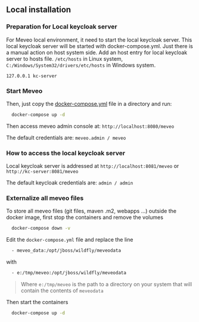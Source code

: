 ## Local installation

### Preparation for Local keycloak server

For Meveo local environment, it need to start the local keycloak server. This local keycloak server will be started with docker-compose.yml.
Just there is a manual action on host system side. Add an host entry for local keycloak server to hosts file. `/etc/hosts` in Linux system, `C:/Windows/System32/drivers/etc/hosts` in Windows system.

    127.0.0.1 kc-server

### Start Meveo

Then, just copy the [docker-compose.yml](https://raw.githubusercontent.com/meveo-org/meveo/develop/docker/localhost/docker-compose.yml) file in a directory and run:

```sh
  docker-compose up -d
```

Then access meveo admin console at: `http://localhost:8080/meveo`

The default credentials are: `meveo.admin / meveo`

### How to access the local keycloak server

Local keycloak server is addressed at `http://localhost:8081/meveo` or `http://kc-server:8081/meveo`

The default keycloak credentials are: `admin / admin`

### Externalize all meveo files

To store all meveo files (git files, maven .m2, webapps ...) outside the docker image, first stop the containers and remove the volumes

```sh
  docker-compose down -v
```

Edit the `docker-compose.yml` file and replace the line

```sh
  - meveo_data:/opt/jboss/wildfly/meveodata
```

with

```sh
  - e:/tmp/meveo:/opt/jboss/wildfly/meveodata
```
> Where `e:/tmp/meveo` is the path to a directory on your system that will contain the contents of `meveodata`

Then start the containers

```sh
  docker-compose up -d
```
